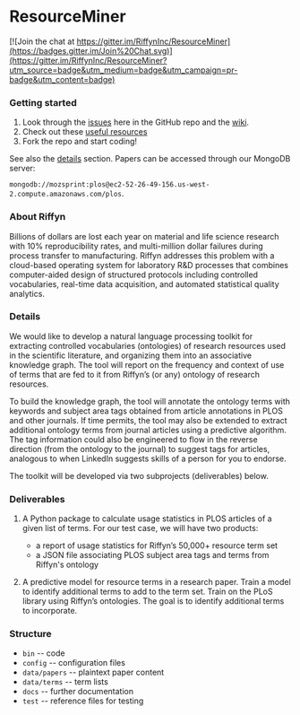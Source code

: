 # ResourceMiner

[![Join the chat at https://gitter.im/RiffynInc/ResourceMiner](https://badges.gitter.im/Join%20Chat.svg)](https://gitter.im/RiffynInc/ResourceMiner?utm_source=badge&utm_medium=badge&utm_campaign=pr-badge&utm_content=badge)

### Getting started

1. Look through the [issues](https://github.com/RiffynInc/ResourceMiner/issues) here in the GitHub repo and the [wiki](https://github.com/RiffynInc/ResourceMiner/wiki).
2. Check out these [useful resources](https://github.com/RiffynInc/ResourceMiner/wiki/Useful-Resources)
3. Fork the repo and start coding!

See also the [details](#details) section. Papers can be accessed through our MongoDB server:

`mongodb://mozsprint:plos@ec2-52-26-49-156.us-west-2.compute.amazonaws.com/plos`.

### About Riffyn

Billions of dollars are lost each year on material and life science research with 10% reproducibility rates, and multi-million dollar failures during process transfer to manufacturing. Riffyn addresses this problem with a cloud-based operating system for laboratory R&D processes that combines computer-aided design of structured protocols including controlled vocabularies, real-time data acquisition, and automated statistical quality analytics.

### Details

We would like to develop a natural language processing toolkit for extracting controlled vocabularies (ontologies) of research resources used in the scientific literature, and organizing them into an associative knowledge graph. The tool will report on the frequency and context of use of terms that are fed to it from Riffyn’s (or any) ontology of research resources.

To build the knowledge graph, the tool will annotate the ontology terms with keywords and subject area tags obtained from article annotations in PLOS and other journals. If time permits, the tool may also be extended to extract additional ontology terms from journal articles using a predictive algorithm. The tag information could also be engineered to flow in the reverse direction (from the ontology to the journal) to suggest tags for articles, analogous to when LinkedIn suggests skills of a person for you to endorse.

The toolkit will be developed via two subprojects (deliverables) below.

### Deliverables

1. A Python package to calculate usage statistics in PLOS articles of a given list of terms. For our test case, we will have two products:
    * a report of usage statistics for Riffyn’s 50,000+ resource term set
    * a JSON file associating PLOS subject area tags and terms from Riffyn's ontology

2. A predictive model for resource terms in a research paper. Train a model to identify additional terms to add to the term set. Train on the PLoS library using Riffyn’s ontologies. The goal is to identify additional terms to incorporate.

### Structure

* `bin` -- code
* `config` -- configuration files
* `data/papers` -- plaintext paper content
* `data/terms` -- term lists
* `docs` -- further documentation
* `test` -- reference files for testing
